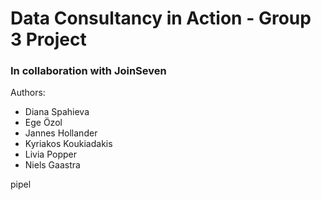 # Data Consultancy in Action - Group 3 Project

### In collaboration with JoinSeven

Authors:
* Diana Spahieva
* Ege Özol
* Jannes Hollander
* Kyriakos Koukiadakis
* Livia Popper
* Niels Gaastra

pipel